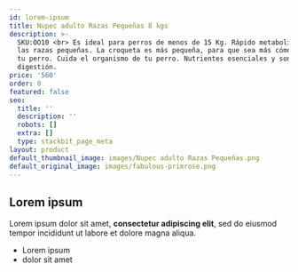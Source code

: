 ```yaml
---
id: lorem-ipsum
title: Nupec adulto Razas Pequeñas 8 kgs
description: >-
  SKU:OO10 <br> Es ideal para perros de menos de 15 Kg. Rápido metabolismo de
  las razas pequeñas. La croqueta es más pequeña, para que sea más cómodo para
  tu perro. Cuida el organismo de tu perro. Nutrientes esenciales y son de fácil
  digestión.
price: '560'
order: 0
featured: false
seo:
  title: ''
  description: ''
  robots: []
  extra: []
  type: stackbit_page_meta
layout: product
default_thumbnail_image: images/Nupec adulto Razas Pequeñas.png
default_original_image: images/fabulous-primrose.png
---
```

## Lorem ipsum

Lorem ipsum dolor sit amet, **consectetur adipiscing elit**, sed do eiusmod tempor incididunt ut labore et dolore magna aliqua.

- Lorem ipsum
- dolor sit amet
